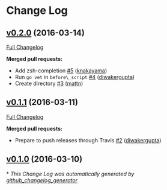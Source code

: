 # Change Log

## [v0.2.0](https://github.com/dropbox/dbxcli/tree/v0.2.0) (2016-03-14)
[Full Changelog](https://github.com/dropbox/dbxcli/compare/v0.1.1...v0.2.0)

**Merged pull requests:**

- Add zsh-completion [\#5](https://github.com/dropbox/dbxcli/pull/5) ([knakayama](https://github.com/knakayama))
- Run `go vet` in `before\_script` [\#4](https://github.com/dropbox/dbxcli/pull/4) ([diwakergupta](https://github.com/diwakergupta))
- Create directory [\#3](https://github.com/dropbox/dbxcli/pull/3) ([mattn](https://github.com/mattn))

## [v0.1.1](https://github.com/dropbox/dbxcli/tree/v0.1.1) (2016-03-11)
[Full Changelog](https://github.com/dropbox/dbxcli/compare/v0.1.0...v0.1.1)

**Merged pull requests:**

- Prepare to push releases through Travis [\#2](https://github.com/dropbox/dbxcli/pull/2) ([diwakergupta](https://github.com/diwakergupta))

## [v0.1.0](https://github.com/dropbox/dbxcli/tree/v0.1.0) (2016-03-10)


\* *This Change Log was automatically generated by [github_changelog_generator](https://github.com/skywinder/Github-Changelog-Generator)*